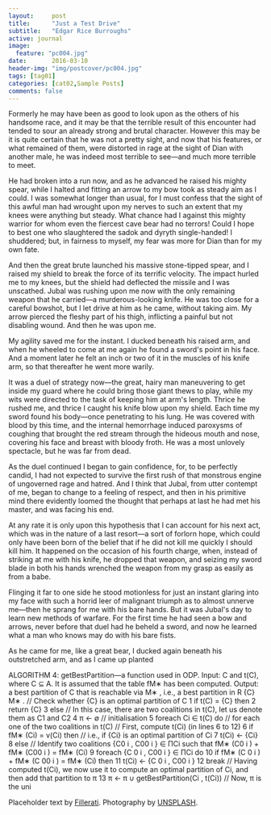 ```yaml
---
layout:     post
title:      "Just a Test Drive"
subtitle:   "Edgar Rice Burroughs"
active: journal
image:
  feature: "pc004.jpg"
date:       2016-03-10 
header-img: "img/postcover/pc004.jpg"
tags: [tag01]
categories: [cat02,Sample Posts]
comments: false
---
```


<p>Formerly he may have been as good to look upon as the others of his handsome race, and it may be that the terrible result of this encounter had tended to sour an already strong and brutal character.  However this may be it is quite certain that he was not a pretty sight, and now that his features, or what remained of them, were distorted in rage at the sight of Dian with another male, he was indeed most terrible to see&mdash;and much more terrible to meet.</p>

<p>He had broken into a run now, and as he advanced he raised his mighty spear, while I halted and fitting an arrow to my bow took as steady aim as I could.  I was somewhat longer than usual, for I must confess that the sight of this awful man had wrought upon my nerves to such an extent that my knees were anything but steady.  What chance had I against this mighty warrior for whom even the fiercest cave bear had no terrors!  Could I hope to best one who slaughtered the sadok and dyryth single-handed!  I shuddered; but, in fairness to myself, my fear was more for Dian than for my own fate.</p>

<p>And then the great brute launched his massive stone-tipped spear, and I raised my shield to break the force of its terrific velocity.  The impact hurled me to my knees, but the shield had deflected the missile and I was unscathed.  Jubal was rushing upon me now with the only remaining weapon that he carried&mdash;a murderous-looking knife.  He was too close for a careful bowshot, but I let drive at him as he came, without taking aim.  My arrow pierced the fleshy part of his thigh, inflicting a painful but not disabling wound.  And then he was upon me.</p>

<p>My agility saved me for the instant.  I ducked beneath his raised arm, and when he wheeled to come at me again he found a sword's point in his face.  And a moment later he felt an inch or two of it in the muscles of his knife arm, so that thereafter he went more warily.</p>

<p>It was a duel of strategy now&mdash;the great, hairy man maneuvering to get inside my guard where he could bring those giant thews to play, while my wits were directed to the task of keeping him at arm's length. Thrice he rushed me, and thrice I caught his knife blow upon my shield. Each time my sword found his body&mdash;once penetrating to his lung.  He was covered with blood by this time, and the internal hemorrhage induced paroxysms of coughing that brought the red stream through the hideous mouth and nose, covering his face and breast with bloody froth. He was a most unlovely spectacle, but he was far from dead.</p>

<p>As the duel continued I began to gain confidence, for, to be perfectly candid, I had not expected to survive the first rush of that monstrous engine of ungoverned rage and hatred.  And I think that Jubal, from utter contempt of me, began to change to a feeling of respect, and then in his primitive mind there evidently loomed the thought that perhaps at last he had met his master, and was facing his end.</p>

<p>At any rate it is only upon this hypothesis that I can account for his next act, which was in the nature of a last resort&mdash;a sort of forlorn hope, which could only have been born of the belief that if he did not kill me quickly I should kill him.  It happened on the occasion of his fourth charge, when, instead of striking at me with his knife, he dropped that weapon, and seizing my sword blade in both his hands wrenched the weapon from my grasp as easily as from a babe.</p>

<p>Flinging it far to one side he stood motionless for just an instant glaring into my face with such a horrid leer of malignant triumph as to almost unnerve me&mdash;then he sprang for me with his bare hands.  But it was Jubal's day to learn new methods of warfare.  For the first time he had seen a bow and arrows, never before that duel had he beheld a sword, and now he learned what a man who knows may do with his bare fists.</p>

<p>As he came for me, like a great bear, I ducked again beneath his outstretched arm, and as I came up planted 


ALGORITHM 4: getBestPartition—a function used in ODP.
Input: C and t(C), where C ⊆ A. It is assumed that the table fM∗ has been computed.
Output: a best partition of C that is reachable via M∗
, i.e., a best partition in R
{C}
M∗ .
// Check whether {C} is an optimal partition of C
1 if t(C) = {C} then
2 return {C}
3 else
// In this case, there are two coalitions in t(C), let us denote them as C1 and C2
4 π ← ∅ // initialisation
5 foreach Ci ∈ t(C) do // for each one of the two coalitions in t(C)
// First, compute t(Ci) (in lines 6 to 12)
6 if fM∗ (Ci) = v(Ci) then // i.e., if {Ci} is an optimal partition of Ci
7 t(Ci) ← {Ci}
8 else
// Identify two coalitions {C0
i
, C00
i
} ∈ ΠCi such that fM∗ (C0
i
) + fM∗ (C00
i
) = fM∗ (Ci)
9 foreach {C
0
i
, C00
i
} ∈ ΠCi do
10 if fM∗ (C
0
i
) + fM∗ (C
00
i
) = fM∗ (Ci) then
11 t(Ci) ← {C
0
i
, C00
i
}
12 break
// Having computed t(Ci), we now use it to compute an optimal partition of Ci, and then add that
partition to π
13 π ← π ∪ getBestPartition(Ci
, t(Ci))
// Now, π is the uni

<p>Placeholder text by <a href="http://www.fillerati.com/">Fillerati</a>. Photography by <a href="https://unsplash.com">UNSPLASH</a>.</p>
